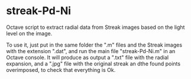 # streak-Pd-Ni
Octave script to extract radial data from Streak images based on the light level on the image.

To use it, just put in the same folder the ".m" files and the Streak images with the extension ".dat", and run the main file "streak-Pd-Ni.m" in an Octave console. It will produce as output a ".txt" file with the radial expansion, and a ".jpg" file with the original streak an dthe found points overimposed, to check that everything is Ok.

